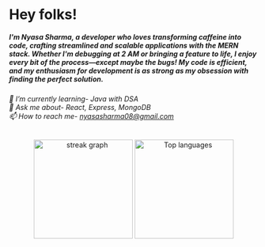



###

<h1 align="left">Hey folks! </h1>

<h5 align="left">I'm Nyasa Sharma, a developer who loves transforming caffeine into code, crafting streamlined and scalable applications with the MERN stack. Whether I'm debugging at 2 AM or bringing a feature to life, I enjoy every bit of the process—except maybe the bugs! My code is efficient, and my enthusiasm for development is as strong as my obsession with finding the perfect solution.</h5>

###

<h6 align="left">🌱 I’m currently learning- Java with DSA <br>
💬 Ask me about- React, Express, MongoDB <br>
📫 How to reach me- <a href="mailto:nyasasharma08@gmail.com">nyasasharma08@gmail.com</a>
</h6>

###

<div align="center">
  <img src="https://streak-stats.demolab.com?user=Nyasaa&locale=en&mode=daily&theme=dark&hide_border=false&border_radius=5&order=3" height="200" alt="streak graph"  />
  <img src="https://github-readme-stats.vercel.app/api/top-langs/?username=Nyasaa&layout=compact&mode=daily&theme=dark&hide_border=false&border_radius=5&order=3" height="200" alt="Top languages" />
</div>
